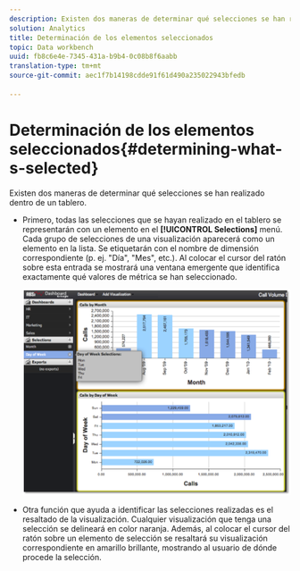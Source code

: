 ```yaml
---
description: Existen dos maneras de determinar qué selecciones se han realizado dentro de un tablero.
solution: Analytics
title: Determinación de los elementos seleccionados
topic: Data workbench
uuid: fb8c6e4e-7345-431a-b9b4-0c08b8f6aabb
translation-type: tm+mt
source-git-commit: aec1f7b14198cdde91f61d490a235022943bfedb

---
```



# Determinación de los elementos seleccionados{#determining-what-s-selected}

Existen dos maneras de determinar qué selecciones se han realizado dentro de un tablero.

* Primero, todas las selecciones que se hayan realizado en el tablero se representarán con un elemento en el **[!UICONTROL Selections]** menú. Cada grupo de selecciones de una visualización aparecerá como un elemento en la lista. Se etiquetarán con el nombre de dimensión correspondiente (p. ej. &quot;Día&quot;, &quot;Mes&quot;, etc.). Al colocar el cursor del ratón sobre esta entrada se mostrará una ventana emergente que identifica exactamente qué valores de métrica se han seleccionado.

   ![](assets/selection_identify.png)

* Otra función que ayuda a identificar las selecciones realizadas es el resaltado de la visualización. Cualquier visualización que tenga una selección se delineará en color naranja. Además, al colocar el cursor del ratón sobre un elemento de selección se resaltará su visualización correspondiente en amarillo brillante, mostrando al usuario de dónde procede la selección.

